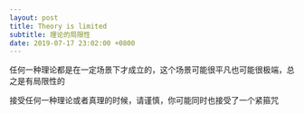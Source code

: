 ```yaml
---
layout: post
title: Theory is limited
subtitle: 理论的局限性
date: 2019-07-17 23:02:00 +0800
---
```


任何一种理论都是在一定场景下才成立的，这个场景可能很平凡也可能很极端，总之是有局限性的

接受任何一种理论或者真理的时候，请谨慎，你可能同时也接受了一个紧箍咒







